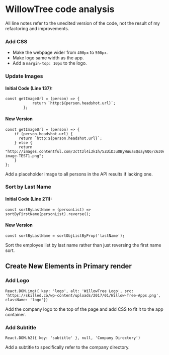 # WillowTree code analysis

All line notes refer to the unedited version of the code, not the result of my refactoring and improvements.
### Add CSS
- Make the webpage wider from ```400px``` to ```500px```.
- Make logo same width as the app.
- Add a ```margin-top: 10px``` to the logo.

### Update Images
#### Initial Code (Line 137):
```
const getImageUrl = (person) => {
            return `http:${person.headshot.url}`;
        };
```
#### New Version
```
const getImageUrl = (person) => {
    if (person.headshot.url) {
      return `http:${person.headshot.url}`;
    } else {
      return "http://images.contentful.com/3cttzl4i3k1h/5ZUiD3uOByWWuaSQsayAQ6/c630e7f851d5adb1876c118dc4811aed/featured-image-TEST1.png";
    }
};
```
Add a placeholder image to all persons in the API results if lacking one.

### Sort by Last Name
#### Initial Code (Line 211):
```
const sortByLastName = (personList) => sortByFirstName(personList).reverse();
```
#### New Version
```
const sortByLastName = sortObjListByProp('lastName');
```
Sort the employee list by last name rather than just reversing the first name sort.

## Create New Elements in Primary render
### Add Logo
```
React.DOM.img({ key: 'logo', alt: 'WillowTree Logo', src: 'https://skilled.co/wp-content/uploads/2017/01/Willow-Tree-Apps.png', className: 'logo'})
```
Add the company logo to the top of the page and add CSS to fit it to the app container.

### Add Subtitle
```
React.DOM.h2({ key: 'subtitle' }, null, 'Company Directory')
```
Add a subtitle to specifically refer to the company directory.
